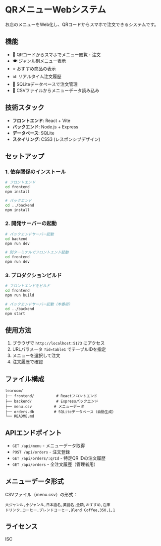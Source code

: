 # QRメニューWebシステム

お店のメニューをWeb化し、QRコードからスマホで注文できるシステムです。

## 機能

- 📱 QRコードからスマホでメニュー閲覧・注文
- 🍽️ ジャンル別メニュー表示
- ⭐ おすすめ商品の表示
- 📊 リアルタイム注文履歴
- 💾 SQLiteデータベースで注文管理
- 📄 CSVファイルからメニューデータ読み込み

## 技術スタック

- **フロントエンド**: React + Vite
- **バックエンド**: Node.js + Express
- **データベース**: SQLite
- **スタイリング**: CSS3 (レスポンシブデザイン)

## セットアップ

### 1. 依存関係のインストール

```bash
# フロントエンド
cd frontend
npm install

# バックエンド
cd ../backend
npm install
```

### 2. 開発サーバーの起動

```bash
# バックエンドサーバー起動
cd backend
npm run dev

# 別ターミナルでフロントエンド起動
cd frontend
npm run dev
```

### 3. プロダクションビルド

```bash
# フロントエンドをビルド
cd frontend
npm run build

# バックエンドサーバー起動（本番用）
cd ../backend
npm start
```

## 使用方法

1. ブラウザで `http://localhost:5173` にアクセス
2. URLパラメータ `?id=table1` でテーブルIDを指定
3. メニューを選択して注文
4. 注文履歴で確認

## ファイル構成

```
tearoom/
├── frontend/          # Reactフロントエンド
├── backend/           # Expressバックエンド
├── menu.csv          # メニューデータ
├── orders.db         # SQLiteデータベース（自動生成）
└── README.md
```

## APIエンドポイント

- `GET /api/menu` - メニューデータ取得
- `POST /api/orders` - 注文登録
- `GET /api/orders/:qrId` - 特定QR IDの注文履歴
- `GET /api/orders` - 全注文履歴（管理者用）

## メニューデータ形式

CSVファイル（menu.csv）の形式：

```csv
大ジャンル,小ジャンル,日本語名,英語名,金額,おすすめ,在庫
ドリンク,コーヒー,ブレンドコーヒー,Blend Coffee,350,1,1
```

## ライセンス

ISC 